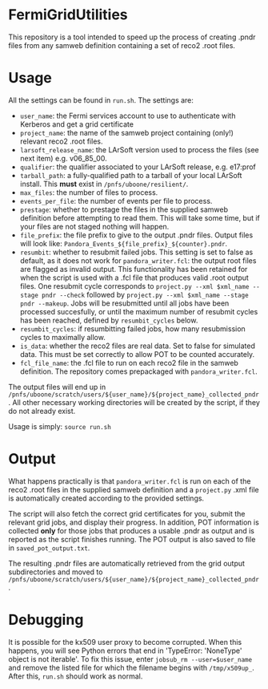 # FermiGridUtilities

This repository is a tool intended to speed up the process of creating .pndr files from any samweb definition containing a set of reco2 .root files.

# Usage

All the settings can be found in `run.sh`. The settings are:
* `user_name`: the Fermi services account to use to authenticate with Kerberos and get a grid certificate
* `project_name`: the name of the samweb project containing (only!) relevant reco2 .root files.
* `larsoft_release_name`: the LArSoft version used to process the files (see next item) e.g. v06_85_00.
* `qualifier`: the qualifier associated to your LArSoft release, e.g. e17:prof
* `tarball_path`: a fully-qualified path to a tarball of your local LArSoft install. This **must** exist in `/pnfs/uboone/resilient/`.
* `max_files`: the number of files to process.
* `events_per_file`: the number of events per file to process.
* `prestage`: whether to prestage the files in the supplied samweb definition before attempting to read them. This will take some time, but if your files are not staged nothing will happen.
* `file_prefix`: the file prefix to give to the output .pndr files. Output files will look like: `Pandora_Events_${file_prefix}_${counter}.pndr`.
* `resumbit`: whether to resubmit failed jobs. This setting is set to false as default, as it does not work for `pandora_writer.fcl`: the output root files are flagged as invalid output. This functionality has been retained for when the script is used with a .fcl file that produces valid .root output files. One resubmit cycle corresponds to `project.py --xml $xml_name --stage pndr --check` followed by `project.py --xml $xml_name --stage pndr --makeup`. Jobs will be resubmitted until all jobs have been processed succesfully, or until the maximum number of resubmit cycles has been reached, defined by `resumbit_cycles` below.
* `resumbit_cycles`: if resumbitting failed jobs, how many resubmission cycles to maximally allow. 
* `is_data`: whether the reco2 files are real data. Set to false for simulated data. This must be set correctly to allow POT to be counted accurately.
* `fcl_file_name`: the .fcl file to run on each reco2 file in the samweb definition. The repository comes prepackaged with `pandora_writer.fcl`.

The output files will end up in `/pnfs/uboone/scratch/users/${user_name}/${project_name}_collected_pndr`. All other necessary working directories will be created by the script, if they do not already exist. 

Usage is simply: `source run.sh`

# Output

What happens practically is that `pandora_writer.fcl` is run on each of the reco2 .root files in the supplied samweb definition and a `project.py` .xml file is automatically created according to the provided settings. 

The script will also fetch the correct grid certificates for you, submit the relevant grid jobs, and display their progress. In addition, POT information is collected **only** for those jobs that produces a usable .pndr as output and is reported as the script finishes running. The POT output is also saved to file in `saved_pot_output.txt`.

The resulting .pndr files are automatically retrieved from the grid output subdirectories and moved to `/pnfs/uboone/scratch/users/${user_name}/${project_name}_collected_pndr`.

# Debugging

It is possible for the kx509 user proxy to become corrupted. When this happens, you will see Python errors that end in 'TypeError: 'NoneType' object is not iterable'. To fix this issue, enter `jobsub_rm --user=$user_name` and remove the listed file for which the filename begins with `/tmp/x509up_`. After this, `run.sh` should work as normal.
